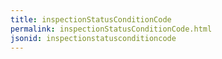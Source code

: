 ```yaml
---
title: inspectionStatusConditionCode
permalink: inspectionStatusConditionCode.html
jsonid: inspectionstatusconditioncode
---
```

